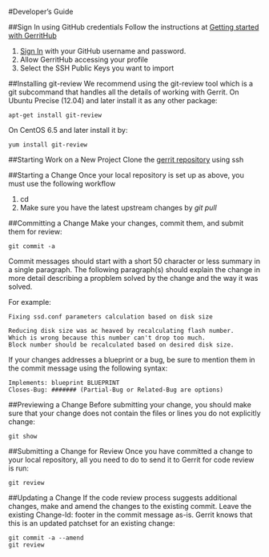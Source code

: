 #Developer’s Guide

##Sign In using GitHub credentials
Follow the instructions at [Getting started with GerritHub](https://review.gerrithub.io/static/intro.html)

1. [Sign In](https://review.gerrithub.io/login) with your GitHub username and password.
2. Allow GerritHub accessing your profile
3. Select the SSH Public Keys you want to import


##Installing git-review
We recommend using the git-review tool which is a git subcommand that handles all the details of
working with Gerrit. On Ubuntu Precise (12.04) and later install it as any other package:
```
apt-get install git-review
```

On CentOS 6.5 and later install it by:
```
yum install git-review
```

##Starting Work on a New Project
Clone the [gerrit repository](https://review.gerrithub.io/#/admin/projects/davidsaOpenu/simulator) using ssh

##Starting a Change
Once your local repository is set up as above, you must use the following workflow
1. cd <projectname>
2. Make sure you have the latest upstream changes by *git pull*

##Committing a Change
Make your changes, commit them, and submit them for review:
```
git commit -a
```

Commit messages should start with a short 50 character or less summary in a single paragraph.
The following paragraph(s) should explain the change in more detail describing a propblem solved
by the change and the way it was solved.

For example:
```
Fixing ssd.conf parameters calculation based on disk size

Reducing disk size was ac heaved by recalculating flash number.
Which is wrong because this number can't drop too much.
Block number should be recalculated based on desired disk size.
```

If your changes addresses a blueprint or a bug, be sure to mention them in the commit message
using the following syntax:
```
Implements: blueprint BLUEPRINT
Closes-Bug: ####### (Partial-Bug or Related-Bug are options)
```

##Previewing a Change
Before submitting your change, you should make sure that your change does not contain the files
or lines you do not explicitly change:
```
git show
```

##Submitting a Change for Review
Once you have committed a change to your local repository, all you need to do to send it to Gerrit
for code review is run:
```
git review
```

##Updating a Change
If the code review process suggests additional changes, make and amend the changes to the existing commit.
Leave the existing Change-Id: footer in the commit message as-is. Gerrit knows that this is an updated
patchset for an existing change:
```
git commit -a --amend
git review
```

